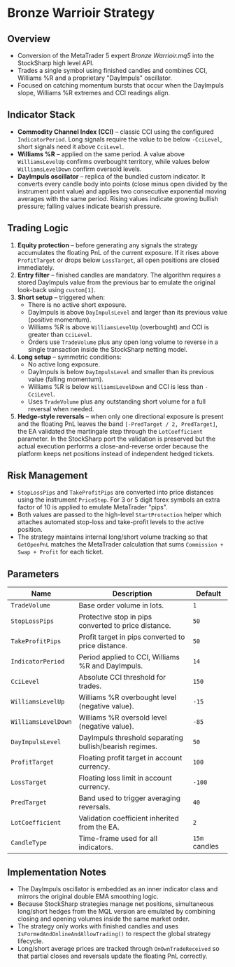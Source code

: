 # Bronze Warrioir Strategy

## Overview
- Conversion of the MetaTrader 5 expert *Bronze Warrioir.mq5* into the StockSharp high level API.
- Trades a single symbol using finished candles and combines CCI, Williams %R and a proprietary "DayImpuls" oscillator.
- Focused on catching momentum bursts that occur when the DayImpuls slope, Williams %R extremes and CCI readings align.

## Indicator Stack
- **Commodity Channel Index (CCI)** – classic CCI using the configured `IndicatorPeriod`. Long signals require the value to be below `-CciLevel`, short signals need it above `CciLevel`.
- **Williams %R** – applied on the same period. A value above `WilliamsLevelUp` confirms overbought territory, while values below `WilliamsLevelDown` confirm oversold levels.
- **DayImpuls oscillator** – replica of the bundled custom indicator. It converts every candle body into points (close minus open divided by the instrument point value) and applies two consecutive exponential moving averages with the same period. Rising values indicate growing bullish pressure; falling values indicate bearish pressure.

## Trading Logic
1. **Equity protection** – before generating any signals the strategy accumulates the floating PnL of the current exposure. If it rises above `ProfitTarget` or drops below `LossTarget`, all open positions are closed immediately.
2. **Entry filter** – finished candles are mandatory. The algorithm requires a stored DayImpuls value from the previous bar to emulate the original look-back using `custom[1]`.
3. **Short setup** – triggered when:
   - There is no active short exposure.
   - DayImpuls is above `DayImpulsLevel` and larger than its previous value (positive momentum).
   - Williams %R is above `WilliamsLevelUp` (overbought) and CCI is greater than `CciLevel`.
   - Orders use `TradeVolume` plus any open long volume to reverse in a single transaction inside the StockSharp netting model.
4. **Long setup** – symmetric conditions:
   - No active long exposure.
   - DayImpuls is below `DayImpulsLevel` and smaller than its previous value (falling momentum).
   - Williams %R is below `WilliamsLevelDown` and CCI is less than `-CciLevel`.
   - Uses `TradeVolume` plus any outstanding short volume for a full reversal when needed.
5. **Hedge-style reversals** – when only one directional exposure is present and the floating PnL leaves the band `[-PredTarget / 2, PredTarget]`, the EA validated the martingale step through the `LotCoefficient` parameter. In the StockSharp port the validation is preserved but the actual execution performs a close-and-reverse order because the platform keeps net positions instead of independent hedged tickets.

## Risk Management
- `StopLossPips` and `TakeProfitPips` are converted into price distances using the instrument `PriceStep`. For 3 or 5 digit forex symbols an extra factor of 10 is applied to emulate MetaTrader "pips".
- Both values are passed to the high-level `StartProtection` helper which attaches automated stop-loss and take-profit levels to the active position.
- The strategy maintains internal long/short volume tracking so that `GetOpenPnL` matches the MetaTrader calculation that sums `Commission + Swap + Profit` for each ticket.

## Parameters
| Name | Description | Default |
| --- | --- | --- |
| `TradeVolume` | Base order volume in lots. | `1` |
| `StopLossPips` | Protective stop in pips converted to price distance. | `50` |
| `TakeProfitPips` | Profit target in pips converted to price distance. | `50` |
| `IndicatorPeriod` | Period applied to CCI, Williams %R and DayImpuls. | `14` |
| `CciLevel` | Absolute CCI threshold for trades. | `150` |
| `WilliamsLevelUp` | Williams %R overbought level (negative value). | `-15` |
| `WilliamsLevelDown` | Williams %R oversold level (negative value). | `-85` |
| `DayImpulsLevel` | DayImpuls threshold separating bullish/bearish regimes. | `50` |
| `ProfitTarget` | Floating profit target in account currency. | `100` |
| `LossTarget` | Floating loss limit in account currency. | `-100` |
| `PredTarget` | Band used to trigger averaging reversals. | `40` |
| `LotCoefficient` | Validation coefficient inherited from the EA. | `2` |
| `CandleType` | Time-frame used for all indicators. | `15m` candles |

## Implementation Notes
- The DayImpuls oscillator is embedded as an inner indicator class and mirrors the original double EMA smoothing logic.
- Because StockSharp strategies manage net positions, simultaneous long/short hedges from the MQL version are emulated by combining closing and opening volumes inside the same market order.
- The strategy only works with finished candles and uses `IsFormedAndOnlineAndAllowTrading()` to respect the global strategy lifecycle.
- Long/short average prices are tracked through `OnOwnTradeReceived` so that partial closes and reversals update the floating PnL correctly.

